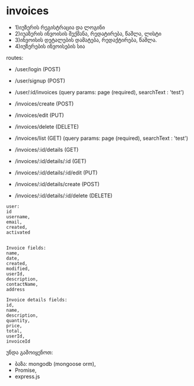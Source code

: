 # invoices

* 1)იუზერის რეგისტრაცია და ლოგინი
* 2)იუაზერის ინვოისის შექმანა, რედატირება, წაშლა, ლისტი
* 3)ინვოისის დეტალების დამატება, რედაქტირება, წაშლა.
* 4)იუზერების ინვოისების სია

routes:
* /user/login (POST)
* /user/signup (POST)
* /user/:id/invoices (query params: page (required), searchText : 'test')

* /invoices/create (POST)
* /invoices/edit (PUT)
* /invoices/delete (DELETE)
* /invoices/list (GET) (query params: page (required), searchText : 'test')

* /invoices/:id/details (GET)
* /invoices/:id/details/:id (GET)
* /invoices/:id/details/:id/edit (PUT)
* /invoices/:id/details/create (POST)
* /invoices/:id/details/:id/delete (DELETE)

```
user:
id
username,
email,
created,
activated


Invoice fields:
name,
date,
created,
modified,
userId,
description,
contactName,
address

Invoice details fields:
id,
name,
description,
quantity,
price,
total,
userId,
invoiceId
```

უნდა გამოიყენოთ:
* ბაზა: mongodb (mongoose orm),
* Promise,
* express.js

